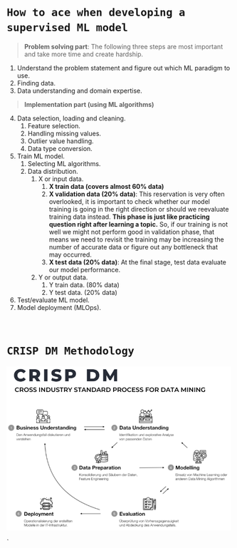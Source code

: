 # **```How to ace when developing a supervised ML model```**

> **Problem solving part**: The following three steps are most important and take more time and create hardship.

1. Understand the problem statement and figure out which ML paradigm to use.
2. Finding data.
3. Data understanding and domain expertise. 

> **Implementation part (using ML algorithms)**

4. Data selection, loading and cleaning.
   1. Feature selection.
   2. Handling missing values.
   3. Outlier value handling.
   4. Data type conversion.
5. Train ML model.
   1. Selecting ML algorithms.
   2. Data distribution.
      1. X or input data.
         1. **X train data (covers almost 60% data)**
         2. **X validation data (20% data)**: This reservation is very often overlooked, it is important to check whether our model training is going in the right direction or should we reevaluate training data instead. **This phase is just like practicing question right after learning a topic.** So, if our training is not well we might not perform good in validation phase, that means we need to revisit the training may be increasing the number of accurate data or figure out any bottleneck that may occurred.
         3. **X test data (20% data)**: At the final stage, test data evaluate our model performance.
      2. Y or output data.
         1. Y train data. (80% data)
         2. Y test data. (20% data) 
6. Test/evaluate ML model.
7. Model deployment (MLOps).

&nbsp;

# **```CRISP DM Methodology```**
![](20240419173329.png)

`